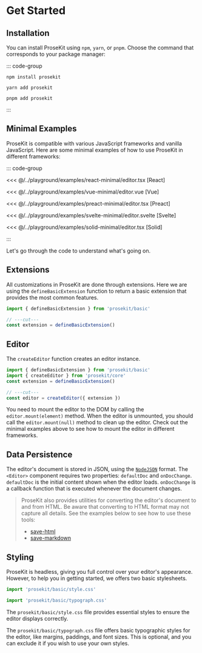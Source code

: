 # Get Started

## Installation

You can install ProseKit using `npm`, `yarn`, or `pnpm`. Choose the command that corresponds to your package manager:

::: code-group

```shell [npm]
npm install prosekit
```

```shell [yarn]
yarn add prosekit
```

```shell [pnpm]
pnpm add prosekit
```

:::

## Minimal Examples

ProseKit is compatible with various JavaScript frameworks and vanilla JavaScript. Here are some minimal examples of how to use ProseKit in different frameworks:

::: code-group

<<< @/../playground/examples/react-minimal/editor.tsx [React]

<<< @/../playground/examples/vue-minimal/editor.vue [Vue]

<<< @/../playground/examples/preact-minimal/editor.tsx [Preact]

<<< @/../playground/examples/svelte-minimal/editor.svelte [Svelte]

<<< @/../playground/examples/solid-minimal/editor.tsx [Solid]

:::

Let's go through the code to understand what's going on.

## Extensions

All customizations in ProseKit are done through extensions. Here we are using the `defineBasicExtension` function to return a basic extension that provides the most common features.

```ts twoslash
import { defineBasicExtension } from 'prosekit/basic'

// ---cut---
const extension = defineBasicExtension()
```

## Editor

The `createEditor` function creates an editor instance.

```ts twoslash
import { defineBasicExtension } from 'prosekit/basic'
import { createEditor } from 'prosekit/core'
const extension = defineBasicExtension()

// ---cut---
const editor = createEditor({ extension })
```

You need to mount the editor to the DOM by calling the `editor.mount(element)` method. When the editor is unmounted, you should call the `editor.mount(null)` method to clean up the editor. Check out the minimal examples above to see how to mount the editor in different frameworks.

## Data Persistence

The editor's document is stored in JSON, using the [`NodeJSON`] format. The `<Editor>` component requires two properties: `defaultDoc` and `onDocChange`. `defaultDoc` is the initial content shown when the editor loads. `onDocChange` is a callback function that is executed whenever the document changes.

> ProseKit also provides utilities for converting the editor's document to and from HTML. Be aware that converting to HTML format may not capture all details. See the examples below to see how to use these tools:
>
> - [save-html]
> - [save-markdown]

## Styling

ProseKit is headless, giving you full control over your editor's appearance. However, to help you in getting started, we offers two basic stylesheets.

```ts twoslash
import 'prosekit/basic/style.css'
```

```ts twoslash
import 'prosekit/basic/typograph.css'
```

The `prosekit/basic/style.css` file provides essential styles to ensure the editor displays correctly.

The `prosekit/basic/typograph.css` file offers basic typographic styles for the editor, like margins, paddings, and font sizes. This is optional, and you can exclude it if you wish to use your own styles.

<!-- References -->

[`NodeJSON`]: https://prosekit.dev/references/core#nodejson
[save-html]: /examples/save-html
[save-markdown]: /examples/save-markdown

